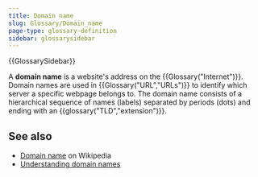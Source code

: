 ```yaml
---
title: Domain name
slug: Glossary/Domain_name
page-type: glossary-definition
sidebar: glossarysidebar
---
```


{{GlossarySidebar}}

A **domain name** is a website's address on the {{Glossary("Internet")}}. Domain names are used in {{Glossary("URL","URLs")}} to identify which server a specific webpage belongs to. The domain name consists of a hierarchical sequence of names (labels) separated by periods (dots) and ending with an {{glossary("TLD","extension")}}.

## See also

- [Domain name](https://en.wikipedia.org/wiki/Domain_name) on Wikipedia
- [Understanding domain names](/en-US/docs/Learn/Common_questions/Web_mechanics/What_is_a_domain_name)
